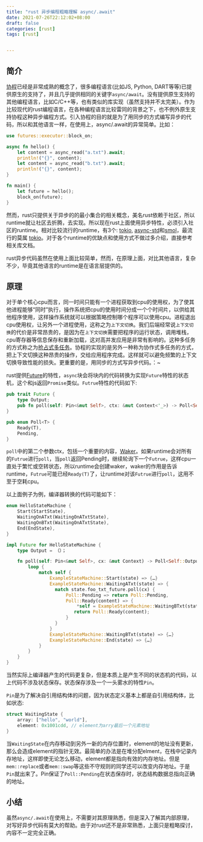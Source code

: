 ```yaml
---
title: "rust 异步编程粗略理解 async/.await"
date: 2021-07-26T22:12:02+08:00
draft: false
categories: [rust] 
tags: [rust]


---
```


## 简介

[协程](/post/2014-08-21-coroutine/)已经是非常成熟的概念了，很多编程语言(比如JS, Python, DART等等)已提供原生的支持了，并且几乎提供相同的关键字`async/await`。没有提供原生支持的其他编程语言，比如C/C++等，也有类似的库实现（虽然支持并不太完美）。作为比较现代的rust编程语言，在各种编程语言比较雷同的背景之下，也不例外原生支持协程这种异步编程方式。引入协程的目的就是为了用同步的方式编写异步的代码，所以和其他语言一样，在使用上，async/.await的异常简单。比如：

```rust
use futures::executor::block_on;

async fn hello() {
    let content = async_read("a.txt").await;
    println!("{}", content);
    let content = async_read("b.txt").await;
    println!("{}", content);
}

fn main() {
    let future = hello(); 
    block_on(future);
}
```

然而，rust只提供关于异步的的最小集合的相关概念，美名rust依赖于社区，所以runtime就让社区去折腾，去实现。所以现在rust上面使用异步特性，必须引入社区的runtime。相对比较流行的runtime，有3个: [tokio](https://toko.rs), [async-std](https://github.com/async-rs/async-std)和[smol](https://github.com/smol-rs/smol)，最流行的莫属 [tokio](https://toko.rs)。对于各个runtime的优缺点和使用方式不做过多介绍，直接参考相关库文档。

rust异步代码虽然在使用上面比较简单，然而，在原理上面，对比其他语言，复杂不少，毕竟其他语言的runtime是在语言层提供的。

## 原理

对于单个核心cpu而言，同一时间只能有一个进程获取到cpu的使用权，为了使其他进程能够“同时”执行，操作系统把cpu的使用时间分成一个个时间片，以供给其他程序使用，这样操作系统就可以根据策略控制哪个程序可以使用cpu。进程退出cpu使用权，让另外一个进程使用，这称之为`上下文切换`。我们后端经常说`上下文切换`的代价是非常昂贵的，是因为在`上下文切换`需要把程序的运行状态，调用堆栈，cpu寄存器等信息保存和重新加载，这对高并发应用是非常有影响的。这种多任务的方式称之为[抢占式多任务](https://baike.baidu.com/item/%E6%8A%A2%E5%8D%A0%E5%BC%8F%E5%A4%9A%E4%BB%BB%E5%8A%A1/8675779?fr=aladdin)。协程的实现的是另外一种称为协作式多任务的方式，把上下文切换这种昂贵的操作，交给应用程序完成。这样就可以避免频繁的上下文切换导致性能的损失。更重要的是，用同步的方式写异步代码。：~

rust提供[Future](https://doc.rust-lang.org/std/future/trait.Future.html)的特性，`async`块会将块内的代码转换为实现`Future`特性的状态机，这个和js返回`Promise`类似。`Futrue`特性的代码如下:

```rust
pub trait Future {
    type Output;
    pub fn poll(self: Pin<&mut Self>, ctx: &mut Context<'_>) -> Poll<Self::Output>;
}

pub enum Poll<T> {
    Ready(T),
    Pending,
}
```

`poll`中的第二个参数ctx，包括一个重要的内容，[Waker](https://doc.rust-lang.org/nightly/core/task/struct.Waker.html)。如果runtime会对所有的`Futrue`进行`poll`，当`poll`返回Pending时，继续轮询下一个`Futrue`，这样cpu一直处于繁忙或空转状态，所以runtime会创建waker，waker的作用是告诉runtime，`Futrue`可能已经`Ready(T)`了，让runtime对该`Futrue`进行`poll`，这用不至于空耗cpu。

以上面例子为例，编译器转换的代码可能如下：

```rust
enum HelloStateMachine {
    Start(StartState),
    WaitingOnATxt(WaitingOnATxtState),
    WaitingOnBTxt(WaitingOnATxtState),
    End(EndState),
}

impl Future for HelloStateMachine {
    type Output = （）；

    fn poll(self: Pin<&mut Self>, cx: &mut Context) -> Poll<Self::Output> {
        loop {
            match self { 
                ExampleStateMachine::Start(state) => {…}
                ExampleStateMachine::WaitingATxt(state) => {
                  match state.foo_txt_future.poll(cx) {
                      Poll::Pending => return Poll::Pending,
                      Poll::Ready(content) => {
                          *self = ExampleStateMachine::WaitingBTxt(state);
                         return Poll::Ready(content);
                      }
                  }
                }
                ExampleStateMachine::WaitingBTxt(state) => {…}
                ExampleStateMachine::End(state) => {…}
            }
        }
    }
}
```

当然实际上编译器产生的代码更复杂，但是本质上是产生不同的状态机的代码，以上代码不涉及状态保存。状态保存涉及一个一头雾水的特性`Pin`。

`Pin`是为了解决自引用结构体的问题，因为状态定义基本上都是自引用结构体，比如状态:

```rust
struct WaitingState {
    array: ["hello", "world"],
    element: 0x1001cdd, // element为arry最后一个元素地址
}
```

当`WaitingState`在内存移动到另外一新的内存位置时，element的地址没有更新，那么会造成element的指针无效。最简单的办法是在堆分配elment，在栈中记录内存地址，这样即使无论怎么移动，element都是指向有效的内存地址。但是`mem::replace`或者`mem::swap`等这些不守规则的同学还可以改变内存地址。于是`Pin`就出来了。Pin保证了`Poll::Pending`在状态保存时，状态结构数据总指向正确的地址。

## 小结

虽然`async/.await`在使用上，不需要对其原理熟悉，但是深入了解其内部原理，对写好异步代码有莫大的帮助。由于对rust还不是非常熟悉，上面只是粗略探讨，内容不一定完全正确。
